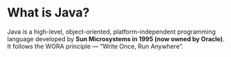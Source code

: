 # What is Java?
Java is a high-level, object-oriented, platform-independent programming language
developed by **Sun Microsystems in 1995 (now owned by Oracle)**. It follows the
WORA principle — “Write Once, Run Anywhere”.
